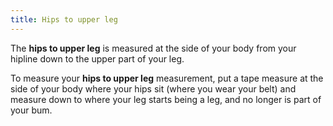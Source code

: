 ```yaml
---
title: Hips to upper leg
---
```


The **hips to upper leg** is measured at the side of your body from your hipline down to the upper part of your leg.

To measure your **hips to upper leg** measurement, put a tape measure at the side of your body where your hips sit (where you wear your belt)
and measure down to where your leg starts being a leg, and no longer is part of your bum.
